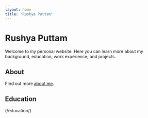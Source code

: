 ```yaml
---
layout: home
title: "Rushya Puttam"
---
```


# Rushya Puttam

Welcome to my personal website. Here you can learn more about my background, education, work experience, and projects.

## About

Find out more [about me](/about/).

## Education
(/education/)
